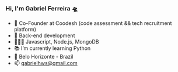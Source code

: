 ### Hi, I'm Gabriel Ferreira 🛸

- 💼 Co-Founder at Coodesh (code assessment && tech recruitment platform)
- 💙 Back-end development 
- 👨🏻‍💻 Javascript, Node.js, MongoDB
- 📚 I’m currently learning Python
- 📍 Belo Horizonte - Brazil
- 📫 gabrielhws@gmail.com
